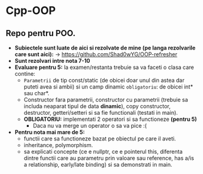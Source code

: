 # Cpp-OOP

## Repo pentru POO.

- **Subiectele sunt luate de aici si rezolvate de mine (pe langa rezolvarile care sunt aici):** -> https://github.com/Shad0wYG/OOP-refresher
- **Sunt rezolvari intre nota 7-10**
- **Evaluare pentru 5:** la examen/restanta trebuie sa va faceti o clasa care contine:
  - `Parametrii` de tip const/static (de obicei doar unul din astea dar puteti avea si ambii) si un camp dinamic `obligatoriu`: de obicei int* sau char*.
  - Constructor fara parametrii, constructor cu parametrii (trebuie sa includa neaparat tipul de data **dinamic**), copy constructor, destructor, getteri/setteri si sa fie functionali (testati in main).
  - **OBLIGATORIU:** implementati 2 operatori si sa functioneze **(pentru 5)**
    - Daca nu va merge un operator o sa va pice :(
- **Pentru nota mai mare de 5:**
  - functii care sa functioneze bazat pe obiectul pe care il aveti.
  - inheritance, polymorphism.
  - sa explicati concepte (ce e nullptr, ce e pointerul this, diferenta dintre functii care au parametru prin valoare sau reference, has a/is a relationship, early/late binding) si sa demonstrati in main.

